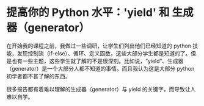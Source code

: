 提高你的 Python 水平：'yield' 和 生成器（generator）
========

在开始我的课程之前，我做过一些调研，让学生们列出他们已经知道的 python 技能，发现控制流（if-else）、循环、定义函数，这些大部分学生都是知道的了。但是也有一些主题，这些学生就了解的不是很深刻。比如说，“yield”、生成器（generator）是一个大部分人都不知道的事情。而且我认为这是大部分 python 初学者都不甚了解的东西。

很多报告都有着难以理解的生成器（generator）与 yield 的关键字，而导致让人难以自学。